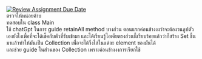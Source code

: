 [![Review Assignment Due Date](https://classroom.github.com/assets/deadline-readme-button-24ddc0f5d75046c5622901739e7c5dd533143b0c8e959d652212380cedb1ea36.svg)](https://classroom.github.com/a/eIJV2lKN)  
ตรวจให้หน่อยค้าบ  
ทดสอบใน class Main  
ใช้ chatGpt ในการ guide retainAll method บางส่วน ตอนแรกค่อนข้างงงว่าจะต้องวนลูปตัวเองยังไงเพื่อที่จะได้เช็คกับตัวที่รับเข้ามา และได้เรียนรู้ไอเดียตรงส่วนนี้เรียบร้อยแล้วว่าก็สร้าง Set ขึ้นมาแล้วทำให้มันเป็น Collection เพื่่อจะได้วิ่งไล่ในแต่ละ element ของมันได้  
และช่วย guide ในส่วนของ Collection เพราะค่อนข้างงงการเรียกใช้
